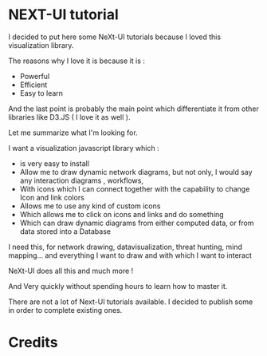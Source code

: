 # NEXT-UI tutorial #

I decided to put here some NeXt-UI tutorials because I loved this visualization library.

The reasons why I love it is because it is :

- Powerful
- Efficient
- Easy to learn

And the last point is probably the main point which differentiate it from other libraries like D3.JS ( I love it as well ).

Let me summarize what I'm looking for.

I want a visualization javascript library which : 

- is very easy to install 
- Allow me to draw dynamic network diagrams, but not only, I would say any interaction diagrams , workflows, 
- With icons which I can connect together with the capability to change Icon and link colors
- Allows me to use any kind of custom icons
- Which allows me to click on icons and links and do something
- Which can draw dynamic diagrams from either computed data, or from data stored into a Database

I need this, for network drawing, datavisualization, threat hunting, mind mapping... and everything I want to draw and with which I want to interact

NeXt-UI does all this and much more !

And Very quickly without spending hours to learn how to master it.

There are not a lot of Next-UI tutorials available.  I decided to publish some in order to complete existing ones.

# Credits #

